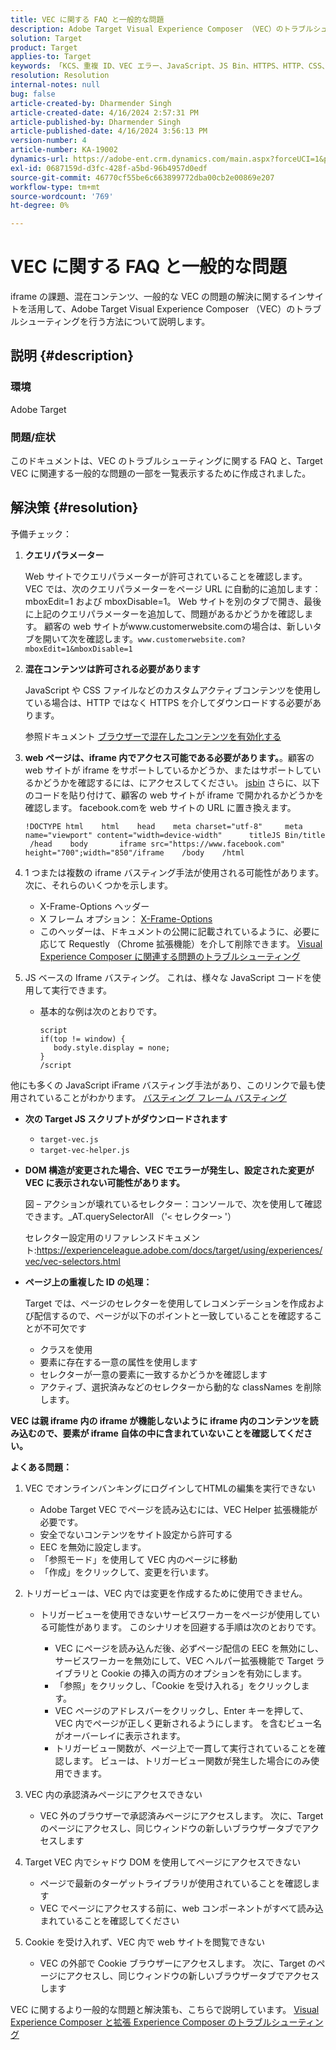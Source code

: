 ```yaml
---
title: VEC に関する FAQ と一般的な問題
description: Adobe Target Visual Experience Composer （VEC）のトラブルシューティング手順を調べ、iframe の問題と混在コンテンツを処理する方法を説明します。
solution: Target
product: Target
applies-to: Target
keywords: 「KCS、重複 ID、VEC エラー、JavaScript、JS Bin、HTTPS、HTTP、CSS、DOM 構造、EEC、VEC 読み込みの問題、シャドウ DOM、web コンポーネント、FAQ」
resolution: Resolution
internal-notes: null
bug: false
article-created-by: Dharmender Singh
article-created-date: 4/16/2024 2:57:31 PM
article-published-by: Dharmender Singh
article-published-date: 4/16/2024 3:56:13 PM
version-number: 4
article-number: KA-19002
dynamics-url: https://adobe-ent.crm.dynamics.com/main.aspx?forceUCI=1&pagetype=entityrecord&etn=knowledgearticle&id=1bad9da0-01fc-ee11-a1fe-6045bd026dc7
exl-id: 0687159d-d3fc-428f-a5bd-96b4957d0edf
source-git-commit: 46770cf55be6c663899772dba00cb2e00869e207
workflow-type: tm+mt
source-wordcount: '769'
ht-degree: 0%

---
```


# VEC に関する FAQ と一般的な問題


iframe の課題、混在コンテンツ、一般的な VEC の問題の解決に関するインサイトを活用して、Adobe Target Visual Experience Composer （VEC）のトラブルシューティングを行う方法について説明します。

## 説明 {#description}


### 環境

Adobe Target

### 問題/症状

このドキュメントは、VEC のトラブルシューティングに関する FAQ と、Target VEC に関連する一般的な問題の一部を一覧表示するために作成されました。


## 解決策 {#resolution}


予備チェック：

1. <b>クエリパラメーター</b>

   Web サイトでクエリパラメーターが許可されていることを確認します。 VEC では、次のクエリパラメーターをページ URL に自動的に追加します：mboxEdit=1 および mboxDisable=1。 Web サイトを別のタブで開き、最後に上記のクエリパラメーターを追加して、問題があるかどうかを確認します。 顧客の web サイトがwww.customerwebsite.comの場合は、新しいタブを開いて次を確認します。`www.customerwebsite.com?mboxEdit=1&mboxDisable=1`
2. <b>混在コンテンツは許可される必要があります</b>

   JavaScript や CSS ファイルなどのカスタムアクティブコンテンツを使用している場合は、HTTP ではなく HTTPS を介してダウンロードする必要があります。

   参照ドキュメント [ブラウザーで混在したコンテンツを有効化する](https://experienceleague.adobe.com/docs/target/using/experiences/vec/troubleshoot-composer/mixed-content.html?lang=en)
3. <b>web ページは、iframe 内でアクセス可能である必要があります。</b>。顧客の web サイトが iframe をサポートしているかどうか、またはサポートしているかどうかを確認するには、にアクセスしてください。 [jsbin](https://jsbin.com/) さらに、以下のコードを貼り付けて、顧客の web サイトが iframe で開かれるかどうかを確認します。 facebook.comを web サイトの URL に置き換えます。






   ```
   !DOCTYPE html    html    head    meta charset="utf-8"     meta name="viewport" content="width=device-width"      titleJS Bin/title     /head    body       iframe src="https://www.facebook.com" height="700";width="850"/iframe    /body    /html
   ```




4. 1 つまたは複数の iframe バスティング手法が使用される可能性があります。次に、それらのいくつかを示します。
   - X-Frame-Options ヘッダー
   - X フレーム オプション： [X-Frame-Options](https://developer.mozilla.org/en-US/docs/Web/HTTP/Headers/X-Frame-Options)
   - このヘッダーは、ドキュメントの公開に記載されているように、必要に応じて Requestly （Chrome 拡張機能）を介して削除できます。 [Visual Experience Composer に関連する問題のトラブルシューティング](https://experienceleague.adobe.com/docs/target/using/experiences/vec/troubleshoot-composer/troubleshooting-issues-related-to-the-visual-experience-composer-vec.html?lang=en)
5. JS ベースの Iframe バスティング。 これは、様々な JavaScript コードを使用して実行できます。
   - 基本的な例は次のとおりです。 

     ```
     script
     if(top != window) {
        body.style.display = none;    
     }
     /script
     ```

他にも多くの JavaScript iFrame バスティング手法があり、このリンクで最も使用されていることがわかります。 [バスティング フレーム バスティング](https://seclab.stanford.edu/websec/framebusting/framebust.pdf)


- <b>次の Target JS スクリプトがダウンロードされます</b>

   - `target-vec.js`
   - `target-vec-helper.js`
- <b>DOM 構造が変更された場合、VEC でエラーが発生し、設定された変更が VEC に表示されない可能性があります。</b>

  図 – アクションが壊れているセレクター：コンソールで、次を使用して確認できます。_AT.querySelectorAll （&#39;`<` セレクター`>` &#39;）

  セレクター設定用のリファレンスドキュメント:https://experienceleague.adobe.com/docs/target/using/experiences/vec/vec-selectors.html
- <b>ページ上の重複した ID の処理：</b>

  Target では、ページのセレクターを使用してレコメンデーションを作成および配信するので、ページが以下のポイントと一致していることを確認することが不可欠です

   - クラスを使用
   - 要素に存在する一意の属性を使用します
   - セレクターが一意の要素に一致するかどうかを確認します
   - アクティブ、選択済みなどのセレクターから動的な classNames を削除します。


<b>VEC は親 iframe 内の iframe が機能しないように iframe 内のコンテンツを読み込むので、要素が iframe 自体の中に含まれていないことを確認してください。</b>

<b>よくある問題： </b>

1. VEC でオンラインバンキングにログインしてHTMLの編集を実行できない
   - Adobe Target VEC でページを読み込むには、VEC Helper 拡張機能が必要です。
   - 安全でないコンテンツをサイト設定から許可する
   - EEC を無効に設定します。
   - 「参照モード」を使用して VEC 内のページに移動
   - 「作成」をクリックして、変更を行います。
2. トリガービューは、VEC 内では変更を作成するために使用できません。

   - トリガービューを使用できないサービスワーカーをページが使用している可能性があります。 このシナリオを回避する手順は次のとおりです。

      - VEC にページを読み込んだ後、必ずページ配信の EEC を無効にし、サービスワーカーを無効にして、VEC ヘルパー拡張機能で Target ライブラリと Cookie の挿入の両方のオプションを有効にします。
      - 「参照」をクリックし、「Cookie を受け入れる」をクリックします。
      - VEC ページのアドレスバーをクリックし、Enter キーを押して、VEC 内でページが正しく更新されるようにします。 を含むビュー名がオーバーレイに表示されます。
      - トリガービュー関数が、ページ上で一貫して実行されていることを確認します。 ビューは、トリガービュー関数が発生した場合にのみ使用できます。
3. VEC 内の承認済みページにアクセスできない

   - VEC 外のブラウザーで承認済みページにアクセスします。 次に、Target のページにアクセスし、同じウィンドウの新しいブラウザータブでアクセスします
4. Target VEC 内でシャドウ DOM を使用してページにアクセスできない

   - ページで最新のターゲットライブラリが使用されていることを確認します
   - VEC でページにアクセスする前に、web コンポーネントがすべて読み込まれていることを確認してください
5. Cookie を受け入れず、VEC 内で web サイトを閲覧できない

   - VEC の外部で Cookie ブラウザーにアクセスします。 次に、Target のページにアクセスし、同じウィンドウの新しいブラウザータブでアクセスします


VEC に関するより一般的な問題と解決策も、こちらで説明しています。
[Visual Experience Composer と拡張 Experience Composer のトラブルシューティング](https://experienceleague.adobe.com/docs/target/using/experiences/vec/troubleshoot-composer/troubleshoot-composer.html?lang=en)
